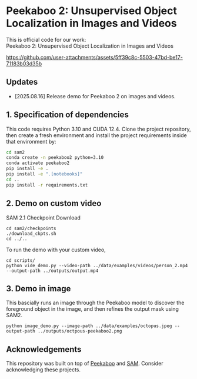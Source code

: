 # Peekaboo 2: Unsupervised Object Localization in Images and Videos

This is official code for our work:<br>
Peekaboo 2: Unsupervised Object Localization in Images and Videos
<br>

https://github.com/user-attachments/assets/5ff39c8c-5503-47bd-be17-71183b03d35b

## Updates

- \[2025.08.16\] Release demo for Peekaboo 2 on images and videos.

## 1. Specification of dependencies

This code requires Python 3.10 and CUDA 12.4. Clone the project repository, then create a fresh environment and install the project requirements inside that environment by:

```bash
cd sam2
conda create -n peekaboo2 python=3.10
conda activate peekaboo2
pip install -e .
pip install -e ".[notebooks]"
cd ..
pip install -r requirements.txt
```

## 2. Demo on custom video

SAM 2.1 Checkpoint Download

```
cd sam2/checkpoints
./download_ckpts.sh
cd ../..
```

To run the demo with your custom video, 

```
cd scripts/
python vide_demo.py --video-path ../data/examples/videos/person_2.mp4 --output-path ../outputs/output.mp4
```

## 3. Demo in image

This bascially runs an image through the Peekaboo model to discover the foreground object in the image, and then refines the output mask using SAM2.

```
python image_demo.py --image-path ../data/examples/octopus.jpeg --output-path ../outputs/octpous-peekaboo2.png
```

## Acknowledgements

This repository was built on top of [Peekaboo](https://github.com/hasibzunair/peekaboo) and [SAM](https://github.com/facebookresearch/sam2). Consider acknowledging these projects.
